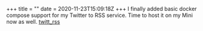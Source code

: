 +++
title = ""
date = 2020-11-23T15:09:18Z
+++
I finally added basic docker compose support for my Twitter to RSS service. Time to host it on my Mini now as well.
[twitt_rss](https://github.com/hartlco/twitt_rss)


<!-- more -->
